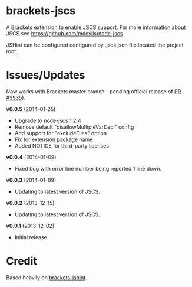 brackets-jscs
=================

A Brackets extension to enable JSCS support. For more information about JSCS see https://github.com/mdevils/node-jscs

JSHint can be configured configured by .jscs.json file located the project root.

Issues/Updates
=====

Now works with Brackets master branch - pending official release of [PR #5935](https://github.com/adobe/brackets/pull/5935)).

**v0.0.5** (2014-01-25)

- Upgrade to node-jscs 1.2.4
- Remove default "disallowMultipleVarDecl" config
- Add support for "excludeFiles" option
- Fix for extension package name
- Added NOTICE for third-party licenses

**v0.0.4** (2014-01-09)

- Fixed bug with error line number being reported 1 line down.

**v0.0.3** (2014-01-09)

- Updating to latest version of JSCS.

**v0.0.2** (2013-12-15)

- Updating to latest version of JSCS.

**v0.0.1** (2013-12-02)

- Initial release. 

Credit
=====

Based heavily on [brackets-jshint](https://github.com/cfjedimaster/brackets-jshint/).
